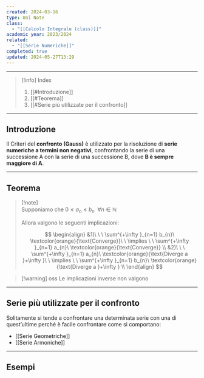 ```yaml
---
created: 2024-03-16
type: Uni Note
class:
  - "[[Calcolo Integrale (class)]]"
academic year: 2023/2024
related:
  - "[[Serie Numeriche]]"
completed: true
updated: 2024-05-27T13:29
---
```

---

>[!info] Index
>1. [[#Introduzione]]
>2. [[#Teorema]]
>3. [[#Serie più utilizzate per il confronto]]

---
## Introduzione

Il Criteri del **confronto (Gauss)** è utilizzato per la risoluzione di **serie numeriche a termini non negativi**, confrontando la serie di una successione A con la serie di una successione B, dove **B è sempre maggiore di A**.

---
## Teorema

>[!note] \
>Supponiamo che $0\leq a_{ n }\leq b_{n}\ \ \forall n \in \mathbb{N}$ 
>
>Allora valgono le seguenti implicazioni:
>
>$$
>\begin{align}
>&1)\ \ \ \sum^{+\infty }_{n=1} b_{n}\ \textcolor{orange}{\text{Converge}}\ \ \implies \ \ \sum^{+\infty }_{n=1} a_{n}\ \textcolor{orange}{\text{Converge}} \\
>&2)\ \ \ \sum^{+\infty }_{n=1} a_{n}\ \textcolor{orange}{\text{Diverge a }+\infty }\ \ \implies \ \ \sum^{+\infty }_{n=1} b_{n}\ \textcolor{orange}{\text{Diverge a }+\infty } \\
>\end{align}
>$$

>[!warning] oss
>Le implicazioni inverse non valgono 

---
## Serie più utilizzate per il confronto

Solitamente si tende a confrontare una determinata serie con una di quest’ultime perché è facile confrontare come si comportano:
- [[Serie Geometriche]]
- [[Serie Armoniche]]

---
## Esempi
